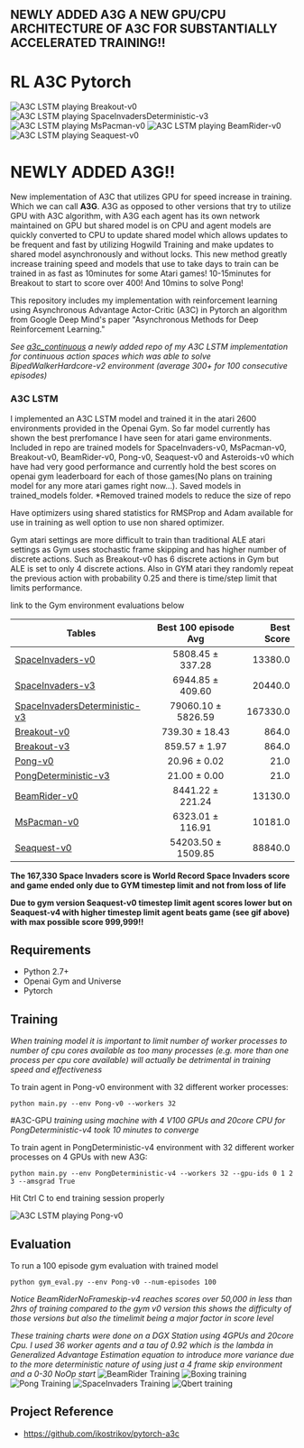 
[23]: https://github.com/dgriff777/a3c_continuous

## NEWLY ADDED A3G A NEW GPU/CPU ARCHITECTURE OF A3C FOR SUBSTANTIALLY ACCELERATED TRAINING!!


# RL A3C Pytorch

![A3C LSTM playing Breakout-v0](https://github.com/dgriff777/rl_a3c_pytorch/blob/master/demo/Breakout.gif) ![A3C LSTM playing SpaceInvadersDeterministic-v3](https://github.com/dgriff777/rl_a3c_pytorch/blob/master/demo/SpaceInvaders.gif) ![A3C LSTM playing MsPacman-v0](https://github.com/dgriff777/rl_a3c_pytorch/blob/master/demo/MsPacman.gif) ![A3C LSTM\
 playing BeamRider-v0](https://github.com/dgriff777/rl_a3c_pytorch/blob/master/demo/BeamRider.gif) ![A3C LSTM playing Seaquest-v0](https://github.com/dgriff777/rl_a3c_pytorch/blob/master/demo/Seaquest.gif)

# NEWLY ADDED A3G!!
New implementation of A3C that utilizes GPU for speed increase in training. Which we can call **A3G**. A3G as opposed to other versions that try to utilize GPU with A3C algorithm, with A3G each agent has its own network maintained on GPU but shared model is on CPU and agent models are quickly converted to CPU to update shared model which allows updates to be frequent and fast by utilizing Hogwild Training and make updates to shared model asynchronously and without locks. This new method greatly increase training speed and models that use to take days to train can be trained in as fast as 10minutes for some Atari games! 10-15minutes for Breakout to start to score over 400! And 10mins to solve Pong!

This repository includes my implementation with reinforcement learning using Asynchronous Advantage Actor-Critic (A3C) in Pytorch an algorithm from Google Deep Mind's paper "Asynchronous Methods for Deep Reinforcement Learning."

*See [a3c_continuous][23] a newly added repo of my A3C LSTM implementation for continuous action spaces which was able to solve BipedWalkerHardcore-v2 environment (average 300+ for 100 consecutive episodes)*


### A3C LSTM

I implemented an A3C LSTM model and trained it in the atari 2600 environments provided in the Openai Gym. So far model currently has shown the best prerfomance I have seen for atari game environments.  Included in repo are trained models for SpaceInvaders-v0, MsPacman-v0, Breakout-v0, BeamRider-v0, Pong-v0, Seaquest-v0 and Asteroids-v0 which have had very good performance and currently hold the best scores on openai gym leaderboard for each of those games(No plans on training model for any more atari games right now...). Saved models in trained_models folder. *Removed trained models to reduce the size of repo

Have optimizers using shared statistics for RMSProp and Adam available for use in training as well option to use non shared optimizer.

Gym atari settings are more difficult to train than traditional ALE atari settings as Gym uses stochastic frame skipping and has higher number of discrete actions. Such as Breakout-v0 has 6 discrete actions in Gym but ALE is set to only 4 discrete actions. Also in GYM atari they randomly repeat the previous action with probability 0.25 and there is time/step limit that limits performance.

link to the Gym environment evaluations below


| Tables                                | Best 100 episode Avg  | Best Score  |
| ------------------------------------- |:---------------------:| -----------:|
| [SpaceInvaders-v0][1]                 | 5808.45 ± 337.28      |   13380.0   |
| [SpaceInvaders-v3][2]                 | 6944.85 ± 409.60      |   20440.0   |
| [SpaceInvadersDeterministic-v3][3]    | 79060.10 ± 5826.59    |  167330.0   | 
| [Breakout-v0][4]                      | 739.30 ± 18.43        |     864.0   |
| [Breakout-v3][5]                      | 859.57 ± 1.97         |     864.0   |
| [Pong-v0][6]                          | 20.96 ± 0.02          |      21.0   |
| [PongDeterministic-v3][7]             | 21.00 ± 0.00          |      21.0   |
| [BeamRider-v0][8]                     | 8441.22 ± 221.24      |   13130.0   |
| [MsPacman-v0][9]                      | 6323.01 ± 116.91      |   10181.0   |
| [Seaquest-v0][10]                     | 54203.50 ± 1509.85    |   88840.0   |


[1]: https://gym.openai.com/evaluations/eval_K69ZjwAnSdOzN7lnUblqA#reproducibility
[2]: https://gym.openai.com/evaluations/eval_uutLMdoQ9qvlnlM01Ptkg#reproducibility
[3]: https://gym.openai.com/evaluations/eval_rZMtqVVuRe28zDIQDYGKSw#reproducibility
[4]: https://gym.openai.com/evaluations/eval_CyVPHgs0S22DiZsWXoPFw#reproducibility
[5]: https://gym.openai.com/evaluations/eval_X3ywdh8pTmWFw51ISjZvvQ#reproducibility
[6]: https://gym.openai.com/evaluations/eval_gquejvZS4m7pKYXCPbW3A
[7]: https://gym.openai.com/evaluations/eval_tM4E3BiQUOI14yMMa602A#reproducibility
[8]: https://gym.openai.com/evaluations/eval_pl5bvWR8Somu8PfFJzTryA#reproducibility
[9]: https://gym.openai.com/evaluations/eval_8Wwndzd8R62np8CxVQWEeg#reproducibility
[10]: https://gym.openai.com/evaluations/eval_uxYSMnhuTpCNLoPZ7DkxKQ

**The 167,330 Space Invaders score is World Record Space Invaders score and game ended only due to GYM timestep limit and not from loss of life**

**Due to gym version Seaquest-v0 timestep limit agent scores lower but on Seaquest-v4 with higher timestep limit agent beats game (see gif above) with max possible score 999,999!!**

## Requirements

- Python 2.7+
- Openai Gym and Universe
- Pytorch

## Training
*When training model it is important to limit number of worker processes to number of cpu cores available as too many processes (e.g. more than one process per cpu core available) will actually be detrimental in training speed and effectiveness*

To train agent in Pong-v0 environment with 32 different worker processes:

```
python main.py --env Pong-v0 --workers 32
```
#A3C-GPU
*training using machine with 4 V100 GPUs and 20core CPU for PongDeterministic-v4 took 10 minutes to converge*

To train agent in PongDeterministic-v4 environment with 32 different worker processes on 4 GPUs with new A3G:

```
python main.py --env PongDeterministic-v4 --workers 32 --gpu-ids 0 1 2 3 --amsgrad True
```


Hit Ctrl C to end training session properly

![A3C LSTM playing Pong-v0](https://github.com/dgriff777/rl_a3c_pytorch/blob/master/demo/Pong.gif)

## Evaluation
To run a 100 episode gym evaluation with trained model
```
python gym_eval.py --env Pong-v0 --num-episodes 100
```
*Notice BeamRiderNoFrameskip-v4 reaches scores over 50,000 in less than 2hrs of training compared to the gym v0 version this shows the difficulty of those versions but also the timelimit being a major factor in score level*

*These training charts were done on a DGX Station using 4GPUs and 20core Cpu. I used 36 worker agents and a tau of 0.92 which is the lambda in Generalized Advantage Estimation equation to introduce more variance due to the more deterministic nature of using just a 4 frame skip environment and a 0-30 NoOp start*
![BeamRider Training](https://github.com/dgriff777/rl_a3c_pytorch/blob/master/demo/Figure_2-1.png)
![Boxing training](https://github.com/dgriff777/rl_a3c_pytorch/blob/master/demo/Figure_2-2.png)
![Pong Training](https://github.com/dgriff777/rl_a3c_pytorch/blob/master/demo/Figure_2-3.png)
![SpaceInvaders Training](https://github.com/dgriff777/rl_a3c_pytorch/blob/master/demo/Figure_2-6.png)
![Qbert training](https://github.com/dgriff777/rl_a3c_pytorch/blob/master/demo/Figure_2-5.png)
## Project Reference

- https://github.com/ikostrikov/pytorch-a3c
